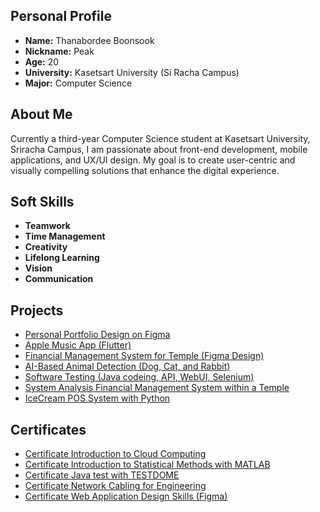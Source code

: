 ## **Personal Profile** 
- **Name:** Thanabordee Boonsook
- **Nickname:** Peak
- **Age:** 20  
- **University:** Kasetsart University (Si Racha Campus)  
- **Major:** Computer Science

## **About Me**  
Currently a third-year Computer Science student at Kasetsart University, Sriracha Campus, I am passionate about front-end development, mobile applications, and UX/UI design. My goal is to create user-centric and visually compelling solutions that enhance the digital experience.

## Soft Skills  
- **Teamwork**  
- **Time Management**  
- **Creativity**  
- **Lifelong Learning**  
- **Vision**  
- **Communication**  

## **Projects**
-  [Personal Portfolio Design on Figma](https://www.figma.com/proto/gaoY98VdUWmV0GMQx63P7P/Untitled?page-id=0%3A1&node-id=1-2&p=f&viewport=-15163%2C747%2C1.93&t=xapvwVymTI1fC5sD-1&scaling=contain&content-scaling=fixed)
-  [Apple Music App (Flutter)](https://drive.google.com/drive/u/0/folders/1qvXbaAfvlmXT5-YHAvtjULZquGqu1blg)
-  [Financial Management System for Temple (Figma Design)](https://www.figma.com/proto/bPKYXAqnte6J9edHbBK4Jq/Temple?page-id=0%3A1&node-id=74-2&node-type=frame&viewport=558%2C414%2C0.03&t=KtE4ZfMtUHatA5Yx-1&scaling=min-zoom&content-scaling=fixed&starting-point-node-id=92%3A89&show-proto-sidebar=1)
-  [AI-Based Animal Detection (Dog, Cat, and Rabbit)](https://drive.google.com/drive/u/0/folders/1yvVuYAE-nVL6kuneGC8-JfcpyfwDGGaW)
-  [Software Testing (Java codeing, API, WebUI, Selenium)](https://drive.google.com/drive/u/0/folders/1S9rSGZCP8I6Yg61UnRA8lRGqm-ZZyKNE)
-  [System Analysis Financial Management System within a Temple](https://drive.google.com/drive/u/0/folders/1HioC0CDnrlASng4cGd4Y62q50PFwLkCK)
-  [IceCream POS System with Python](https://drive.google.com/drive/u/0/folders/1W37HldjhY5S6MPjhmMdDk3U1m-vNpU7L)

## **Certificates**
-  [Certificate Introduction to Cloud Computing](https://drive.google.com/file/d/1GayzB7pnLWqL3eEs-i0OqS0Rk0quTNXr/view?usp=sharing)
-  [Certificate Introduction to Statistical Methods with MATLAB](https://drive.google.com/file/d/1IBUhY_ye-s9Ryn99zlwXyxMF5FMTyHnb/view?usp=sharing)
-  [Certificate Java test with TESTDOME](https://drive.google.com/file/d/1phKNjTJGVl3ESVhrpiEiynssQKTG5jSA/view?usp=sharing)
-  [Certificate Network Cabling for Engineering](https://drive.google.com/file/d/1KFi6wIZ_6q3cDOGeGoNrBkZibmA2OokT/view?usp=sharing)
-  [Certificate Web Application Design Skills (Figma)](https://drive.google.com/file/d/1Chmwaptpc38ADO6Y9PQqPS8vI9i1tqbR/view?usp=sharing)
